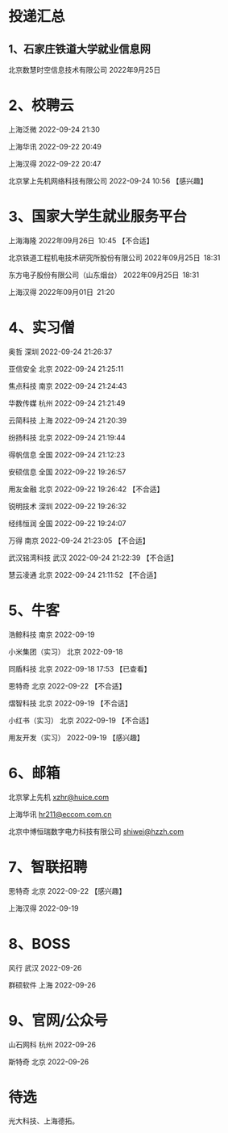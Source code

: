# 投递汇总

## 1、石家庄铁道大学就业信息网

北京数慧时空信息技术有限公司 	2022年9月25日

# 2、校聘云

上海泛微	2022-09-24 21:30

上海华讯	2022-09-22 20:49

上海汉得	2022-09-22 20:47

北京掌上先机网络科技有限公司	2022-09-24 10:56 【感兴趣】

# 3、国家大学生就业服务平台

上海海隆	2022年09月26日 10:45	【不合适】

北京铁道工程机电技术研究所股份有限公司	2022年09月25日 18:31

东方电子股份有限公司（山东烟台）	2022年09月25日 18:31 

上海汉得	2022年09月01日 21:20

# 4、实习僧

奥哲	深圳	2022-09-24 21:26:37

亚信安全	北京	2022-09-24 21:25:11

焦点科技	南京	2022-09-24 21:24:43

华数传媒	杭州	2022-09-24 21:21:49

云简科技	上海	2022-09-24 21:20:39

纷扬科技	北京	2022-09-24 21:19:44

得帆信息	全国	2022-09-24 21:12:23

安硕信息	全国	2022-09-22 19:26:57

用友金融	北京	2022-09-22 19:26:42	【不合适】

锐明技术	深圳	2022-09-22 19:26:32

经纬恒润	全国	2022-09-22 19:24:07

万得			南京	2022-09-24 21:23:05	【不合适】

武汉铭湾科技	武汉	2022-09-24 21:22:39 【不合适】

慧云凌通	北京	2022-09-24 21:11:52 【不合适】

# 5、牛客

浩鲸科技	南京	2022-09-19

小米集团（实习）	北京	2022-09-18

同盾科技	北京	2022-09-18 17:53	【已查看】

思特奇	北京	2022-09-22	【不合适】

熠智科技	北京 	2022-09-19	【不合适】

小红书（实习）	北京	2022-09-19	【不合适】

用友开发（实习）	2022-09-19	【感兴趣】

# 6、邮箱

北京掌上先机	xzhr@huice.com	

上海华讯	hr211@eccom.com.cn

北京中博恒瑞数字电力科技有限公司	shiwei@hzzh.com

# 7、智联招聘

思特奇	北京	2022-09-22	【感兴趣】

上海汉得	2022-09-19	

# 8、BOSS

风行	武汉	2022-09-26	

群硕软件	上海	2022-09-26

# 9、官网/公众号

山石网科	杭州	2022-09-26

斯特奇		北京	2022-09-26



# 待选

光大科技、上海德拓。

